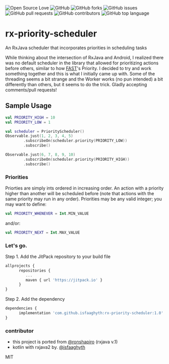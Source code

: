 ![Open Source Love](https://img.shields.io/badge/Open%20Source-%E2%9D%A4-red.svg)
![GitHub](https://img.shields.io/github/license/isfaaghyth/rx-priority-scheduler.svg)
![GitHub forks](https://img.shields.io/github/forks/isfaaghyth/rx-priority-scheduler.svg)
![GitHub issues](https://img.shields.io/github/issues/isfaaghyth/rx-priority-scheduler.svg)
![GitHub pull requests](https://img.shields.io/github/issues-pr/isfaaghyth/rx-priority-scheduler.svg)
![GitHub contributors](https://img.shields.io/github/contributors/isfaaghyth/rx-priority-scheduler.svg)
![GitHub top language](https://img.shields.io/github/languages/top/isfaaghyth/rx-priority-scheduler.svg)

# rx-priority-scheduler
An RxJava scheduler that incorporates priorities in scheduling tasks

While thinking about the intersection of RxJava and Android, I realized there was no default scheduler in the library that allowed for prioritizing actions before others, similar to how [FAST](https://github.com/amitshekhariitbhu/Fast-Android-Networking)'s Priority. I decided to try and work something together and this is what I initially came up with. Some of the threading seems a bit strange and the Worker works (no pun intended) a bit differently than others, but it seems to do the trick. Gladly accepting comments/pull requests!

## Sample Usage
```kotlin
val PRIORITY_HIGH = 10
val PRIORITY_LOW = 1

val scheduler = PriorityScheduler()
Observable.just(1, 2, 3, 4, 5)
        .subscribeOn(scheduler.priority(PRIORITY_LOW))
        .subscribe()

Observable.just(6, 7, 8, 9, 10)
        .subscribeOn(scheduler.priority(PRIORITY_HIGH))
        .subscribe()
```

### Priorities

Priorties are simply ints ordered in increasing order. An action with a priority higher than another will be scheduled before (note that actions with the same priority may run in any order). Priorities may be any valid integer; you may want to define:

```kotlin
val PRIORITY_WHENEVER = Int.MIN_VALUE
```

and/or:

```kotlin
val PRIORITY_NEXT = Int.MAX_VALUE
```

### Let's go.

Step 1. Add the JitPack repository to your build file

```javascript
allprojects {
      repositories {
         ...
         maven { url 'https://jitpack.io' }
      }
}
```

Step 2. Add the dependency

```javascript
dependencies {
      implementation 'com.github.isfaaghyth:rx-priority-scheduler:1.0'
}
```

### contributor
- this project is ported from [@ronshapiro](https://github.com/ronshapiro/rxjava-priority-scheduler) (rxjava v.1)
- kotlin with rxjava2 by. [@isfaaghyth](https://github.com/isfaaghyth)


MIT
